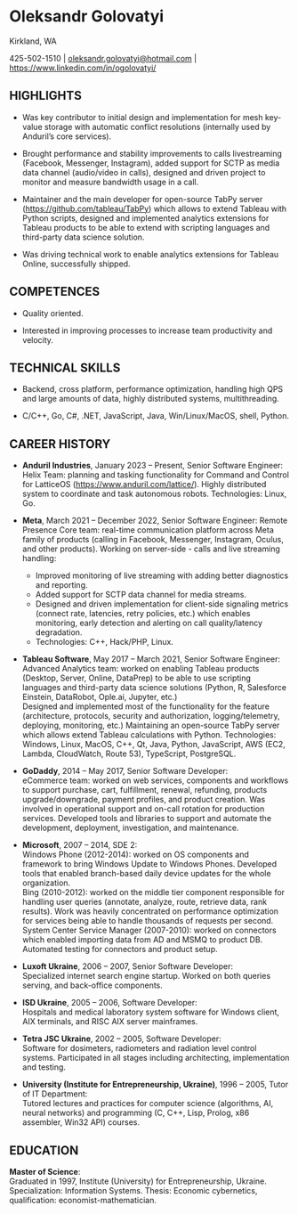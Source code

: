 # Oleksandr Golovatyi 

Kirkland, WA 

425-502-1510 | oleksandr.golovatyi@hotmail.com | https://www.linkedin.com/in/ogolovatyi/ 

## HIGHLIGHTS 

- Was key contributor to initial design and implementation for mesh key-value storage with automatic conflict resolutions (internally used by Anduril’s core services). 

- Brought performance and stability improvements to calls livestreaming (Facebook, Messenger, Instagram), added support for SCTP as media data channel (audio/video in calls), designed and driven project to monitor and measure bandwidth usage in a call. 

- Maintainer and the main developer for open-source TabPy server (https://github.com/tableau/TabPy) which allows to extend Tableau with Python scripts, designed and implemented analytics extensions for Tableau products to be able to extend with scripting languages and third-party data science solution. 

- Was driving technical work to enable analytics extensions for Tableau Online, successfully shipped. 

## COMPETENCES 

- Quality oriented.  

- Interested in improving processes to increase team productivity and velocity. 

## TECHNICAL SKILLS 

- Backend, cross platform, performance optimization, handling high QPS and large amounts of data, highly distributed systems, multithreading. 

- C/C++, Go, C#, .NET, JavaScript, Java, Win/Linux/MacOS, shell, Python. 

## CAREER HISTORY 

- **Anduril Industries**, January 2023 – Present, Senior Software Engineer:
Helix Team: planning and tasking functionality for Command and Control for LatticeOS (https://www.anduril.com/lattice/). Highly distributed system to coordinate and task autonomous robots. 
Technologies: Linux, Go. 

- **Meta**, March 2021 – December 2022, Senior Software Engineer: 
Remote Presence Core team: real-time communication platform across Meta family of products (calling in Facebook, Messenger, Instagram, Oculus, and other products). Working on server-side - calls and live streaming handling: 
    - Improved monitoring of live streaming with adding better diagnostics and reporting. 
    - Added support for SCTP data channel for media streams. 
    - Designed and driven implementation for client-side signaling metrics (connect rate, latencies, retry policies, etc.) which enables monitoring, early detection and alerting on call quality/latency degradation.
    - Technologies: C++, Hack/PHP, Linux. 

- **Tableau Software**, May 2017 – March 2021, Senior Software Engineer: 
Advanced Analytics team: worked on enabling Tableau products (Desktop, Server, Online, DataPrep) to be able to use scripting languages and third-party data science solutions (Python, R, Salesforce Einstein, DataRobot, Ople.ai, Jupyter, etc.)  
Designed and implemented most of the functionality for the feature (architecture, protocols, security and authorization, logging/telemetry, deploying, monitoring, etc.) Maintaining an open-source TabPy server which allows extend Tableau calculations with Python. 
Technologies: Windows, Linux, MacOS, C++, Qt, Java, Python, JavaScript, AWS (EC2, Lambda, CloudWatch, Route 53), TypeScript, PostgreSQL. 

- **GoDaddy**, 2014 – May 2017, Senior Software Developer:  
eCommerce team: worked on web services, components and workflows to support purchase, cart, fulfillment, renewal, refunding, products upgrade/downgrade, payment profiles, and product creation. Was involved in operational support and on-call rotation for production services. Developed tools and libraries to support and automate the development, deployment, investigation, and maintenance. 

- **Microsoft**, 2007 – 2014, SDE 2:  
Windows Phone (2012-2014): worked on OS components and framework to bring Windows Update to Windows Phones. Developed tools that enabled branch-based daily device updates for the whole organization.  
Bing (2010-2012): worked on the middle tier component responsible for handling user queries (annotate, analyze, route, retrieve data, rank results). Work was heavily concentrated on performance optimization for services being able to handle thousands of requests per second.  
System Center Service Manager (2007-2010): worked on connectors which enabled importing data from AD and MSMQ to product DB. Automated testing for connectors and product setup. 

- **Luxoft Ukraine**, 2006 – 2007, Senior Software Developer:  
Specialized internet search engine startup. Worked on both queries serving, and back-office components. 

- **ISD Ukraine**, 2005 – 2006, Software Developer:  
Hospitals and medical laboratory system software for Windows client, AIX terminals, and RISC AIX server mainframes. 

- **Tetra JSC Ukraine**, 2002 – 2005, Software Developer:  
Software for dosimeters, radiometers and radiation level control systems. Participated in all stages including architecting, implementation and testing. 

- **University (Institute for Entrepreneurship, Ukraine)**, 1996 – 2005, Tutor of IT Department:  
Tutored lectures and practices for computer science (algorithms, AI, neural networks) and programming (C, C++, Lisp, Prolog, x86 assembler, Win32 API) courses. 

## EDUCATION 

**Master of Science**:  
Graduated in 1997, Institute (University) for Entrepreneurship, Ukraine. 
Specialization: Information Systems. Thesis: Economic cybernetics, qualification: economist-mathematician. 
